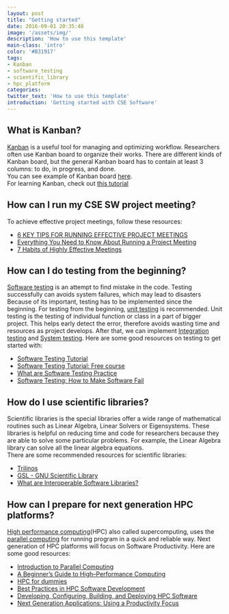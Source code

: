 ```yaml
---
layout: post
title: "Getting started"
date: 2016-09-01 20:35:48
image: '/assets/img/'
description: 'How to use this template'
main-class: 'intro'
color: '#B31917'
tags:
- Kanban
- software_testing
- scientific_library
- hpc_platform
categories:
twitter_text: 'How to use this template'
introduction: 'Getting started with CSE Software'
---
```


## What is Kanban?

[Kanban](https://en.wikipedia.org/wiki/Kanban_(development)) is a useful tool for managing and optimizing workflow. 
Researchers often use Kanban board to organize their works. There are different kinds of Kanban board, but the general
Kanban board has to contain at least 3 columns: to do, in progress, and done. <br>
You can see example of Kanban board [here](https://leankit.com/learn/wp-content/uploads/2015/11/1-SmalDevelopmentTeamKanbanBoard-eb79376d-1024x647.png). <br>
For learning Kanban, check out [this tutorial](https://collegeville.github.io/Lex/GettingStartedWithKanban.html)

## How can I run my CSE SW project meeting?

 To achieve effective project meetings, follow these resources:
 
 * [6 KEY TIPS FOR RUNNING EFFECTIVE PROJECT MEETINGS](https://www.projectsmart.co.uk/6-key-tips-for-running-effective-project-meetings.php)
 * [Everything You Need to Know About Running a Project Meeting](http://www.amanet.org/training/articles/Everything-You-Need-to-Know-About-Running-a-Project-Meeting.aspx)
 * [7 Habits of Highly Effective Meetings](http://projectmanagementhacks.com/meeting-tips/)
 
## How can I do testing from the beginning?

[Software testing](https://en.wikipedia.org/wiki/Software_testing) is an attempt to find mistake in the code.
Testing successfully can avoids system failures, which may lead to disasters
Because of its important, testing has to be implemented since the beginning.
For testing from the beginning, [unit testing](https://en.wikipedia.org/wiki/Unit_testing) is recommended.
Unit testing is the testing of individual function or class in a part of bigger project. 
This helps early detect the error, therefore avoids wasting time and resources as project develops.
After that, we can implement [Integration testing](https://en.wikipedia.org/wiki/Integration_testing) and 
[System testing](https://en.wikipedia.org/wiki/System_testing).
Here are some good resources on testing to get started with:

* [Software Testing Tutorial](http://www.tutorialspoint.com/software_testing/)
* [Software Testing Tutorial: Free course](http://www.guru99.com/software-testing.html)
* [What are Software Testing Practice](https://ideas-productivity.org/wordpress/wp-content/uploads/2016/04/IDEAS-TestingWhatAreSoftwareTestingPractices-V0.2.pdf)
* [Software Testing: How to Make Software Fail](https://www.udacity.com/course/software-testing--cs258)

## How do I use scientific libraries?

Scientific libraries is the special libraries offer a wide range of mathematical routines such as Linear Algebra, Linear Solvers
or Eigensystems. These libraries is helpful on reducing time and code for researchers because they are able to solve some particular
problems. For example, the Linear Algebra library can solve all the linear algebra equations. <br>
There are some recommended resources for scientific libraries:
 
 * [Trilinos](https://trilinos.org/packages/)
 * [GSL - GNU Scientific Library](https://www.gnu.org/software/gsl/)
 * [What are Interoperable Software Libraries?](https://ideas-productivity.org/wordpress/wp-content/uploads/2016/04/IDEAS-InteroperabilityWhatAreInteroperableSoftwareLibraries-V0.1.pdf)

## How can I prepare for next generation HPC platforms?

[High performance computing](http://searchenterpriselinux.techtarget.com/definition/high-performance-computing)(HPC)
 also called supercomputing, uses the [parallel computing](https://en.wikipedia.org/wiki/Parallel_computing) 
 for running program in a quick and reliable way. Next generation of HPC platforms will focus on Software Productivity.
 Here are some good resources:
 
 * [Introduction to Parallel Computing](https://computing.llnl.gov/tutorials/parallel_comp/)
 * [A Beginner’s Guide to High–Performance Computing](http://www.shodor.org/media/content/petascale/materials/UPModules/beginnersGuideHPC/moduleDocument_pdf.pdf) 
 * [HPC for dummies](http://hpc.fs.uni-lj.si/sites/default/files/HPC_for_dummies.pdf)
 * [Best Practices in HPC Software Development](http://insidehpc.com/2016/05/video-what-all-codes-should-do-overview-of-best-practices-in-hpc-software-development/)
 * [Developing, Configuring, Building, and Deploying HPC Software](http://insidehpc.com/2016/05/58848/)
 * [Next Generation Applications: Using a Productivity Focus](https://vimeo.com/133560237)